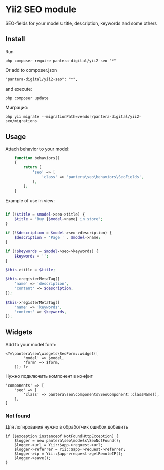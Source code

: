 Yii2 SEO module
==========

SEO-fields for your models: title, description, keywords and some others

Install
---------------------------------

Run

```
php composer require pantera-digital/yii2-seo "*"
```

Or add to composer.json

```
"pantera-digital/yii2-seo": "*",
```

and execute:

```
php composer update
```

Миграция:

```
php yii migrate --migrationPath=vendor/pantera-digital/yii2-seo/migrations
```

Usage
---------------------------------

Attach behavior to your model:

```php
    function behaviors()
    {
        return [
            'seo' => [
                'class' => 'pantera\seo\behaviors\SeoFields',
            ],
        ];
    }
```

Example of use in view:

```php

if (!$title = $model->seo->title) {
    $title = "Buy {$model->name} in store";
}

if (!$description = $model->seo->description) {
    $description = 'Page ' . $model->name;
}

if (!$keywords = $model->seo->keywords) {
    $keywords = '';
}

$this->title = $title;

$this->registerMetaTag([
    'name' => 'description',
    'content' => $description,
]);

$this->registerMetaTag([
    'name' => 'keywords',
    'content' => $keywords,
]);

```

Widgets
---------------------------------

Add to your model form:
```
<?=\pantera\seo\widgets\SeoForm::widget([
        'model' => $model, 
        'form' => $form, 
    ]); ?>
```

Нужно подключить компонент в конфиг

```
'components' => [
    'seo' => [
        'class' => pantera\seo\components\SeoComponent::className(),
    ],
]
```

### Not found
Для логирования нужно в обработчик ошибок добавить
```
if ($exception instanceof NotFoundHttpException) {
    $logger = new pantera\seo\models\SeoNotFound();
    $logger->url = Yii::$app->request->url;
    $logger->referrer = Yii::$app->request->referrer;
    $logger->ip = Yii::$app->request->getRemoteIP();
    $logger->save();
}
```
